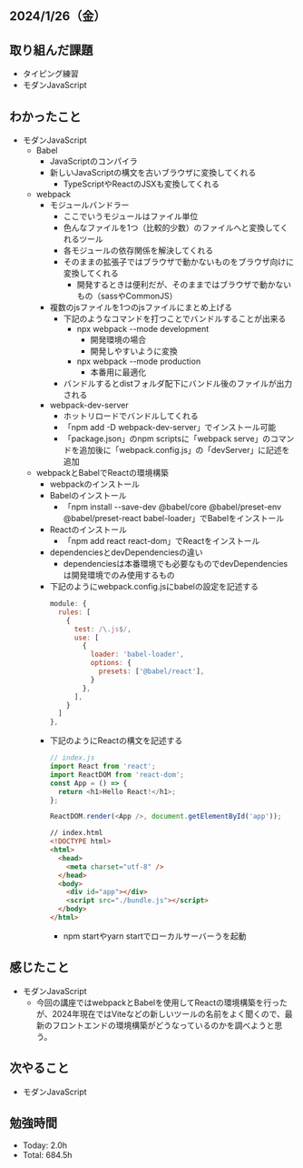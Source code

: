 ## 2024/1/26（金）

## 取り組んだ課題

- タイピング練習
- モダンJavaScript

## わかったこと
- モダンJavaScript
  - Babel
    - JavaScriptのコンパイラ
    - 新しいJavaScriptの構文を古いブラウザに変換してくれる
      - TypeScriptやReactのJSXも変換してくれる
  - webpack
    - モジュールバンドラー
      - ここでいうモジュールはファイル単位
      - 色んなファイルを1つ（比較的少数）のファイルへと変換してくれるツール
      - 各モジュールの依存関係を解決してくれる
      - そのままの拡張子ではブラウザで動かないものをブラウザ向けに変換してくれる
        - 開発するときは便利だが、そのままではブラウザで動かないもの（sassやCommonJS）
    - 複数のjsファイルを1つのjsファイルにまとめ上げる
      - 下記のようなコマンドを打つことでバンドルすることが出来る
        - npx webpack --mode development
          - 開発環境の場合
          - 開発しやすいように変換
        - npx webpack --mode production
          - 本番用に最適化
      - バンドルするとdistフォルダ配下にバンドル後のファイルが出力される
    - webpack-dev-server
      - ホットリロードでバンドルしてくれる
      - 「npm add -D webpack-dev-server」でインストール可能
      - 「package.json」のnpm scriptsに「webpack serve」のコマンドを追加後に「webpack.config.js」の「devServer」に記述を追加
  - webpackとBabelでReactの環境構築
    - webpackのインストール
    - Babelのインストール
      - 「npm install --save-dev @babel/core @babel/preset-env @babel/preset-react babel-loader」でBabelをインストール
    - Reactのインストール
      - 「npm add react react-dom」でReactをインストール
    - dependenciesとdevDependenciesの違い
      - dependenciesは本番環境でも必要なものでdevDependenciesは開発環境でのみ使用するもの
    - 下記のようにwebpack.config.jsにbabelの設定を記述する
        ```js
        module: {
          rules: [
            {
              test: /\.js$/,
              use: [
                {
                  loader: 'babel-loader', 
                  options: {
                    presets: ['@babel/react'],
                  }
                },
              ],
            }
          ]
        },
      ```  
    - 下記のようにReactの構文を記述する
      ```js
      // index.js
      import React from 'react';
      import ReactDOM from 'react-dom';
      const App = () => {
        return <h1>Hello React!</h1>;
      };

      ReactDOM.render(<App />, document.getElementById('app'));
      ```
      ```html
      // index.html
      <!DOCTYPE html>
      <html>
        <head>
          <meta charset="utf-8" />
        </head>
        <body>
          <div id="app"></div>
          <script src="./bundle.js"></script>
        </body>
      </html> 
      ```
      - npm startやyarn startでローカルサーバーうを起動


    
## 感じたこと 
- モダンJavaScript
  - 今回の講座ではwebpackとBabelを使用してReactの環境構築を行ったが、2024年現在ではViteなどの新しいツールの名前をよく聞くので、最新のフロントエンドの環境構築がどうなっているのかを調べようと思う。

## 次やること
- モダンJavaScript

## 勉強時間

- Today: 2.0h
- Total: 684.5h
